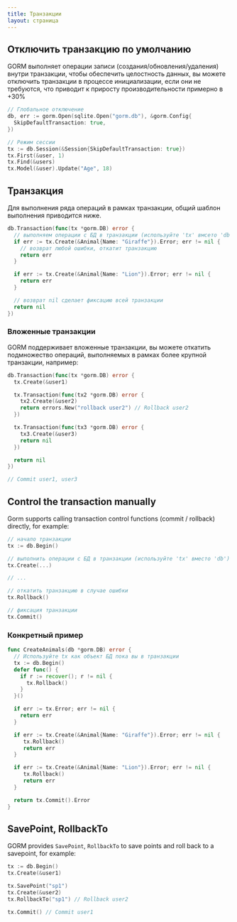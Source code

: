 ```yaml
---
title: Транзакции
layout: страница
---
```


## Отключить транзакцию по умолчанию

GORM выполняет операции записи (создания/обновления/удаления) внутри транзакции, чтобы обеспечить целостность данных, вы можете отключить транзакции в процессе инициализации, если они не требуются, что приводит к приросту производительности примерно в +30%

```go
// Глобальное отключение
db, err := gorm.Open(sqlite.Open("gorm.db"), &gorm.Config{
  SkipDefaultTransaction: true,
})

// Режим сессии
tx := db.Session(&Session{SkipDefaultTransaction: true})
tx.First(&user, 1)
tx.Find(&users)
tx.Model(&user).Update("Age", 18)
```

## Транзакция

Для выполнения ряда операций в рамках транзакции, общий шаблон выполнения приводится ниже.

```go
db.Transaction(func(tx *gorm.DB) error {
  // выполняем операции с БД в транзакции (используйте 'tx' вмсето 'db')
  if err := tx.Create(&Animal{Name: "Giraffe"}).Error; err != nil {
    // возврат любой ошибки, откатит транзакцию
    return err
  }

  if err := tx.Create(&Animal{Name: "Lion"}).Error; err != nil {
    return err
  }

  // возврат nil сделает фиксацию всей транзакции
  return nil
})
```

### Вложенные транзакции

GORM поддерживает вложенные транзакции, вы можете откатить подмножество операций, выполняемых в рамках более крупной транзакции, например:

```go
db.Transaction(func(tx *gorm.DB) error {
  tx.Create(&user1)

  tx.Transaction(func(tx2 *gorm.DB) error {
    tx2.Create(&user2)
    return errors.New("rollback user2") // Rollback user2
  })

  tx.Transaction(func(tx3 *gorm.DB) error {
    tx3.Create(&user3)
    return nil
  })

  return nil
})

// Commit user1, user3
```

## Control the transaction manually

Gorm supports calling transaction control functions (commit / rollback) directly, for example:

```go
// начало транзакции
tx := db.Begin()

// выполнить операции с БД в транзакции (используйте 'tx' вместо 'db')
tx.Create(...)

// ...

// откатить транзакцию в случае ошибки
tx.Rollback()

// фиксация транзакции
tx.Commit()
```

### Конкретный пример

```go
func CreateAnimals(db *gorm.DB) error {
  // Используйте tx как объект БД пока вы в транзакции
  tx := db.Begin()
  defer func() {
    if r := recover(); r != nil {
      tx.Rollback()
    }
  }()

  if err := tx.Error; err != nil {
    return err
  }

  if err := tx.Create(&Animal{Name: "Giraffe"}).Error; err != nil {
     tx.Rollback()
     return err
  }

  if err := tx.Create(&Animal{Name: "Lion"}).Error; err != nil {
     tx.Rollback()
     return err
  }

  return tx.Commit().Error
}
```

## SavePoint, RollbackTo

GORM provides `SavePoint`, `RollbackTo` to save points and roll back to a savepoint, for example:

```go
tx := db.Begin()
tx.Create(&user1)

tx.SavePoint("sp1")
tx.Create(&user2)
tx.RollbackTo("sp1") // Rollback user2

tx.Commit() // Commit user1
```
